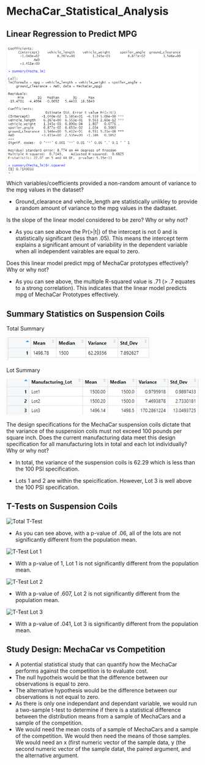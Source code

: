 # MechaCar_Statistical_Analysis

## Linear Regression to Predict MPG

![Mecha Car Linear Model Summary](./Images/Mecha_lm_summary.PNG)

Which variables/coefficients provided a non-random amount of variance to the mpg values in the dataset?

- Ground_clearance and vehcile_length are statistically unlikley to provide a random amount of variance to the mpg values in the dadtaset. 

Is the slope of the linear model considered to be zero? Why or why not?

- As you can see above the Pr(>|t|) of the intercept is not 0 and is statistically significant (less than .05).  This means the intercept term explains a significant amount of variability in the dependent variable when all independent vairables are equal to zero.

Does this linear model predict mpg of MechaCar prototypes effectively? Why or why not?

- As you can see above, the multiple R-squared value is .71 (> .7 equates to a strong correlation).  This indicates that the linear model predicts mpg of MechaCar Prototypes effectively.

## Summary Statistics on Suspension Coils

Total Summary

![PSI Total Summary](./Images/PSI_total_summary.PNG)

Lot Summary 

![PSI Lot Summary](./Images/PSI_lot_summary.PNG)


The design specifications for the MechaCar suspension coils dictate that the variance of the suspension coils must not exceed 100 pounds per square inch. Does the current manufacturing data meet this design specification for all manufacturing lots in total and each lot individually? Why or why not?

- In total, the variance of the suspension coils is 62.29 which is less than the 100 PSI specification.

- Lots 1 and 2 are within the speicification. However, Lot 3 is well above the 100 PSI specification. 

## T-Tests on Suspension Coils

![Total T-Test](https://user-images.githubusercontent.com/92542382/153771474-bb4793f4-a7f6-438a-b4a5-3abfa6201314.PNG)


- As you can see above, with a p-value of .06, all of the lots are not significantly different from the population mean.

![T-Test Lot 1](https://user-images.githubusercontent.com/92542382/153771486-17dcb3ea-c24b-4812-8dc9-6d77ea5554e0.PNG)


- With a p-value of 1, Lot 1 is not significantly different from the population mean.

![T-Test Lot 2](https://user-images.githubusercontent.com/92542382/153771493-cb203910-6bbb-423f-b650-47fa6d96184c.PNG)


- With a p-value of .607, Lot 2 is not significantly different from the population mean.

![T-Test Lot 3](https://user-images.githubusercontent.com/92542382/153771510-bde16c29-c4ba-4fd5-9449-0470fb5d34ae.PNG)


- With a p-value of .041, Lot 3 is  significantly different from the population mean.

## Study Design: MechaCar vs Competition

- A potential statistical study that can quantify how the MechaCar performs against the competition is to evaluate cost.
- The null hypotheis would be that the difference between our  observations is equal to zero.
- The alternative hypothesis would be the difference between our observations is not equal to zero.
- As there is only one independant and dependant variable, we would run a two-sample t-test to determine if there is a statistical difference between the distribution means from a sample of MechaCars and a sample of the competition. 
- We would need the mean costs of a sample of MechaCars and a sample of the competition. We would then need the means of those samples.  We would need an x (first numeric vector of the sample data, y (the second numeric vector of the sample datat, the paired argument, and the alternative argument. 


